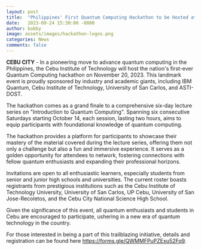 ```yaml
---
layout: post
title:  "Philippines' First Quantum Computing Hackathon to be Hosted at Cebu Institute of Technology University"
date:   2023-09-24 15:30:00 -0800
author: bobby
image: assets/images/hackathon-logos.png
categories: News
comments: false
---
```


**CEBU CITY** - In a pioneering move to advance quantum computing in the Philippines, the Cebu Institute of Technology will host the nation's first-ever Quantum Computing hackathon on November 20, 2023. This landmark event is proudly sponsored by industry and academic giants, including IBM Quantum, Cebu Institute of Technology, University of San Carlos, and ASTI-DOST.

The hackathon comes as a grand finale to a comprehensive six-day lecture series on "Introduction to Quantum Computing". Spanning six consecutive Saturdays starting October 14, each session, lasting two hours, aims to equip participants with foundational knowledge of quantum computing.

The hackathon provides a platform for participants to showcase their mastery of the material covered during the lecture series, offering them not only a challenge but also a fun and immersive experience. It serves as a golden opportunity for attendees to network, fostering connections with fellow quantum enthusiasts and expanding their professional horizons.

Invitations are open to all enthusiastic learners, especially students from senior and junior high schools and universities. The current roster boasts registrants from prestigious institutions such as the Cebu Institute of Technology University, University of San Carlos, UP Cebu, University of San Jose-Recoletos, and the Cebu City National Science High School.

Given the significance of this event, all quantum enthusiasts and students in Cebu are encouraged to participate, ushering in a new era of quantum technology in the country.

For those interested in being a part of this trailblazing initiative, details and registration can be found here https://forms.gle/QWMMFPuPZExu52Fq9.

